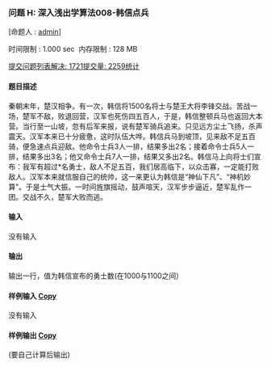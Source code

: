 ### 问题 H: 深入浅出学算法008-韩信点兵

[命题人 : [admin](http://47.96.116.66/userinfo.php?user=admin)]

时间限制 : 1.000 sec  内存限制 : 128 MB  

[提交](http://47.96.116.66/submitpage.php?cid=7976&pid=7&langmask=0)[问题列表](http://47.96.116.66/contest.php?cid=7976)[解决: 1721](http://47.96.116.66/status.php?problem_id=1313&jresult=4)[提交量: 2259](http://47.96.116.66/status.php?problem_id=1313)[统计](http://47.96.116.66/problemstatus.php?id=1313)

#### 题目描述

秦朝末年，楚汉相争。有一次，韩信将1500名将士与楚王大将李锋交战。苦战一场，楚军不敌，败退回营，汉军也死伤四五百人，于是，韩信整顿兵马也返回大本营。当行至一山坡，忽有后军来报，说有楚军骑兵追来。只见远方尘土飞扬，杀声震天。汉军本来已十分疲惫，这时队伍大哗。韩信兵马到坡顶，见来敌不足五百骑，便急速点兵迎敌。他命令士兵3人一排，结果多出2名；接着命令士兵5人一排，结果多出3名；他又命令士兵7人一排，结果又多出2名。韩信马上向将士们宣布：我军有超过*名勇士，敌人不足五百，我们居高临下，以众击寡，一定能打败敌人。汉军本来就信服自己的统帅，这一来更认为韩信是“神仙下凡”、“神机妙算”。于是士气大振。一时间旌旗摇动，鼓声喧天，汉军步步逼近，楚军乱作一团。交战不久，楚军大败而逃。

#### 输入

没有输入

#### 输出

输出一行，值为韩信宣布的勇士数(在1000与1100之间）

#### 样例输入 [Copy](javascript:CopyToClipboard\($\('#sampleinput'\).text\(\)\))

没有输入

#### 样例输出 [Copy](javascript:CopyToClipboard\($\('#sampleoutput'\).text\(\)\))

(要自己计算后输出)

